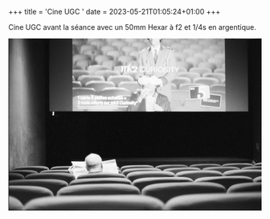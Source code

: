 +++
title = 'Cine UGC '
date = 2023-05-21T01:05:24+01:00
+++

Cine UGC avant la séance avec un 
50mm Hexar à f2 et 1/4s en argentique.

![Image](./images/cineUGC50mmHexar.png)